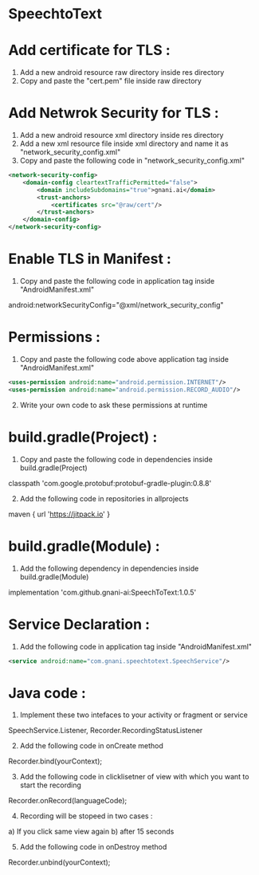 # SpeechtoText

# Add certificate for TLS :

1) Add a new android resource raw directory inside res directory
2) Copy and paste the "cert.pem" file inside raw directory

# Add Netwrok Security for TLS :

1) Add a new android resource xml directory inside res directory
2) Add a new xml resource file inside xml directory and name it as "network_security_config.xml"
3) Copy and paste the following code in "network_security_config.xml"
```xml
<network-security-config>
    <domain-config cleartextTrafficPermitted="false">
        <domain includeSubdomains="true">gnani.ai</domain>
        <trust-anchors>
            <certificates src="@raw/cert"/>
        </trust-anchors>
    </domain-config>
</network-security-config>
```

# Enable TLS in Manifest :
1) Copy and paste the following code in application tag inside "AndroidManifest.xml"

android:networkSecurityConfig="@xml/network_security_config"

# Permissions :
1) Copy and paste the following code above application tag inside "AndroidManifest.xml"

```xml
<uses-permission android:name="android.permission.INTERNET"/>
<uses-permission android:name="android.permission.RECORD_AUDIO"/>
```

2) Write your own code to ask these permissions at runtime

# build.gradle(Project) :
1) Copy and paste the following code in dependencies inside build.gradle(Project)

classpath 'com.google.protobuf:protobuf-gradle-plugin:0.8.8'

2) Add the following code in repositories in allprojects

maven { url 'https://jitpack.io' }

# build.gradle(Module) :
1) Add the following dependency in dependencies inside build.gradle(Module)

implementation 'com.github.gnani-ai:SpeechToText:1.0.5'

 # Service Declaration :
1) Add the following code in application tag inside "AndroidManifest.xml"

```xml
<service android:name="com.gnani.speechtotext.SpeechService"/>
```

# Java code :
1) Implement these two intefaces to your activity or fragment or service

SpeechService.Listener, Recorder.RecordingStatusListener

2) Add the following code in onCreate method 

Recorder.bind(yourContext);

3) Add the following code in clicklisetner of view with which you want to start the recording

Recorder.onRecord(languageCode);

4) Recording will be stopeed in two cases :

a) If you click same view again
b) after 15 seconds 

5) Add the following code in onDestroy method

Recorder.unbind(yourContext);
